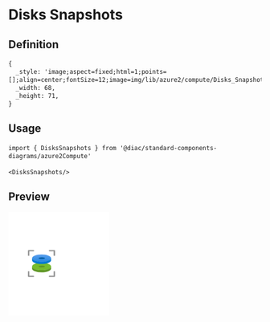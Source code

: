 # Disks Snapshots

## Definition

```
{
  _style: 'image;aspect=fixed;html=1;points=[];align=center;fontSize=12;image=img/lib/azure2/compute/Disks_Snapshots.svg;strokeColor=none;',
  _width: 68,
  _height: 71,
}
```

## Usage

```
import { DisksSnapshots } from '@diac/standard-components-diagrams/azure2Compute'

<DisksSnapshots/>
```

## Preview

<img src="./disks-snapshots.png" width="200"/>
